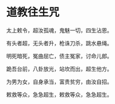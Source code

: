 # 道教往生咒


太上敕令，超汝孤魂，鬼魅一切，四生沾恩。

有头者超，无头者升，枪诛刀杀，跳水悬绳。

明死暗死，冤曲屈亡，债主冤家，讨命儿郎。

跪吾台前，八卦放光，站坎而出，超生他方。

为男为女，自身承当，富贵贫穷，由汝自招。

敕救等众，急急超生，敕救等众，急急超生。